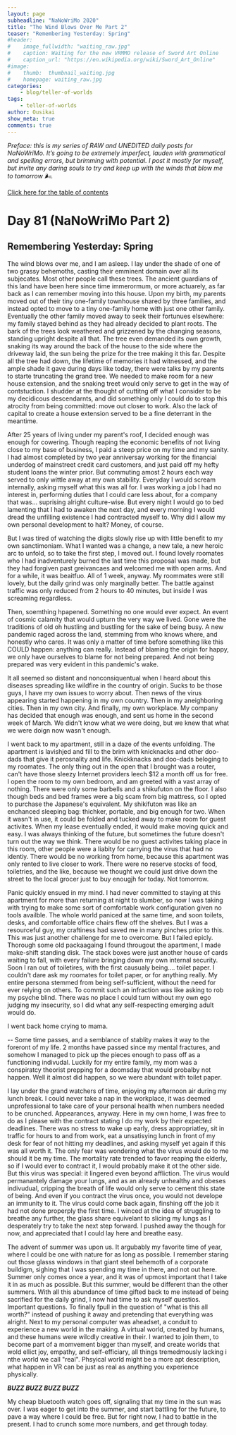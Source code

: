 ```yaml
---
layout: page
subheadline: "NaNoWriMo 2020"
title: "The Wind Blows Over Me Part 2"
teaser: "Remembering Yesterday: Spring"
#header:
#    image_fullwidth: "waiting_raw.jpg"
#    caption: Waiting for the new VRMMO release of Sword Art Online
#    caption_url: "https://en.wikipedia.org/wiki/Sword_Art_Online"
#image:
#    thumb:  thumbnail_waiting.jpg
#    homepage: waiting_raw.jpg
categories:
    - blog/teller-of-worlds
tags:
    - teller-of-worlds
author: Ousikai
show_meta: true
comments: true
---
```

*Preface: this is my series of RAW and UNEDITED daily posts for NaNoWriMo. It’s going to be extremely imperfect, lauden with grammatical and spelling errors, but brimming with potential. I post it mostly for myself, but invite any daring souls to try and keep up with the winds that blow me to tomorrow :wind_face:.*

[Click here for the table of contents]({{site.url}}{{site.baseurl}}/blog/teller-of-worlds/the-wind-blows-over-me-table-of-contents) <br/>

# Day 81 (NaNoWriMo Part 2)
## Remembering Yesterday: Spring

The wind blows over me, and I am asleep. I lay under the shade of one of two grassy behemoths, casting their emminent domain over all its subjecates. Most other people call these trees. The ancient guardians of this land have been here since time immerormum, or more actuarely, as far back as I can remember moving into this house. Upon my birth, my parents moved out of their tiny one-family townhouse shared by three families, and instead opted to move to a tiny one-family home with just one other family. Eventually the other family moved away to seek their fortunues elsewhere: my family stayed behind as they had already decided to plant roots. The bark of the trees look weathered and grizzened by the changing seasons, standing upright despite all that. The tree even demanded its own growth, snaking its way around the back of the house to the side where the driveway laid, the sun being the prize for the tree making it this far. Despite all the tree had down, the lifetime of memories it had witnessed, and the ample shade it gave during days like today, there were talks by my parents to starte truncating the grand tree. We needed to make room for a new house extension, and the snaking treet would only serve to get in the way of contstuction. I shudder at the thought of cuttitng off what I consider to be my decidicous descendarnts, and did something only I could do to stop this atrocity from being committed: move out closer to work. Also the lack of capital to create a house extension served to be a fine deterrant in the meantime.

After 25 years of living under my parent's roof, I decided enough was enough for cowering. Though reaping the economic benefits of not living close to my base of business, I paid a steep price on my time and my sanity. I had almost completed by two year anniversay working for the financial underdog of mainstreet credit card customers, and just paid off my hefty student loans the winter prior. But commuting amost 2 hours each way served to only wittle away at my own stability. Everyday I would scream internally, asking myself what this was all for. I was working a job I had no interest in, performing duties that I could care less about, for a company that was... suprising alright culture-wise. But every night I would go to bed lamenting that I had to awaken the next day, and every morning I would dread the unfilling existence I had contracted myself to. Why did I allow my own personal development to halt? Money, of course. 


But I was tired of watching the digits slowly rise up with little benefit to my own sanctimoniam. What I wanted was a change, a new tale, a new heroic arc to unfold, so to take the first step, I moved out. I found lovely roomates who I had inadventurely burned the last time this proposal was made, but they had forgiven past greivancaes and welcomed me with open arms. And for a while, it was beaitfuo. All of 1 week, anyway. My roommates were still lovely, but the daily grind was only marginally better. The battle against traffic was only reduced from 2 hours to 40 minutes, but inside I was screaming regardless.

Then, soemthing hpapened. Something no one would ever expect. An event of cosmic calamity that would upturn the very way we lived. Gone were the traditions of old oh hustling and bustling for the sake of being busy. A new pandemic raged across the land, stemming from who knows where, and honestly who cares. It was only a matter of time before something like this COULD happen: anything can really. Instead of blaming the origin for happy, we only have ourselves to blame for not being prepared. And not being prepared was very evident in this pandemic's wake. 

It all seemed so distant and nonconsiquentual when I heard about this diseases spreading like wildfire in the country of origin. Sucks to be those guys, I have my own issues to worry about. Then news of the virus appearing started happening in my own country. Then in my aneighboring cities. Then in my own city. And finally, my own workplace. My company has decided that enough was enough, and sent us home in the second week of March. We didn't know what we were doing, but we knew that what we were doign now wasn't enough. 

I went back to my apartment, still in a daze of the events unfolding. The apartment is lavishjed and fill to the brim with knicknacks and other doo-dads that give it perosnality and life. Knickknacks and doo-dads beloging to my roomates. The only thing out in the open that I brought was a router, can't have those sleezy Internet providers leech $12 a month off us for free. I open the room to my own bedroom, and am greeted with a vast array of nothing. There were only some barbells and a shikufuton on the floor. I also though beds and bed frames were a big scam from big mattress, so I opted to purchase the Japanese's equivalent. My shikifuton was like an enchanced sleeping bag: thichker, portable, and big enough for two. When it wasn't in use, it could be folded and tucked away to make room for guest activites. When my lease eventually ended, it would make moving quick and easy. I was always thinking of the future, but sometimes the future doesn't turn out the way we think. There would be no guest activites taking place in this room, other people were a liabity for carrying the virus that had no identiy. There would be no working from home, because this apartment was only rented to live closer to work. There were no reserve stocks of food, toiletries, and the like, because we thought we could just drive down the street to the local grocer just to buy enougjh for today. Not tomorrow. 

Panic quickly ensued in my mind. I had never committed to staying at this apartment for more than returning at night to slumber, so now I was taking with trying to make some sort of comfortable work configuration given no tools availble. The whole world paniced at the same time, and soon toilets, desks, and comfortable office chairs flew off the shelves. But I was a resourceful guy, my craftiness had saved me in many pinches prior to this. This was just another challenge for me to overcome. But I failed epicly. Thorough some old packaagaing I found througout the apartment, I made make-shift standing disk. The stack boxes were just another house of cards waiting to fall, with every failure bringing down my own internal security. Soon I ran out of toiletires, with the first causualy being.... toilet paper. I couldn't dare ask my roomates for toilet paper, or for anything really. My entire persona stemmed from being self-sufficient, without the need for ever relying on others. To commit such an infraction was like asking to rob my psyche blind. There was no place I could turn without my own ego judging my insecurity, so I did what any self-respecting emerging adult would do.

I went back home crying to mama.

--
Some time passes, and a semblance of stablity makes it way to the foreront of my life. 2 months have passed since my mental fractures, and somehow I managed to pick up the pieces enough to pass off as a functioning indivudal. Luckily for my entire family, my mom was a conspiratcy theorist prepping for a doomsday that would probalby not happen. Well it almost did happen, so we were abundant with toilet paper. 

I lay under the grand watchers of time, enjoying my afternoon air during my lunch break. I could never take a nap in the workplace, it was deemed unprofessional to take care of your personal health when numbers needed to be crunched. Appearances, anyway. Here in my own home, I was free to do as I please with the contract stating I do my work by their expected deadlines. There was no stress to wake up early, dress appropriatley, sit in traffic for hours to and from work, eat a unsatisying lunch in front of my desk for fear of not hitting my deadlines, and asking myself yet again if this was all worth it. The only fear was wondering what the virus would do to me should it be my time. The mortality rate trended to favor reaping the elderly, so if I would ever to contract it, I would probably make it ot the other side. But this virus was special: it lingered even beyond affliction. The virus would permanantely damage your lungs, and as an already unhealthy and obeses indivudual, cripping the breath of life would only serve to cement this state of being. And even if you contract the virus once, you would not develope an immunity to it. The virus could come back again, finshing off the job it had not done properply the first time. I winced at the idea of struggling to breathe any further, the glass share equivelant to slicing my lungs as I desperately try to take the next step forward. I pushed away the though for now, and appreciated that I could lay here and breathe easy. 

The advent of summer was upon us. It argubably my favorite time of year, where I could be one with nature for as long as possible. I remember staring out those glasss windows in that giant steel behemoth of a corporate buildigm, sighing that I was spending my time in there, and not out here. Summer only comes once a year, and it was of upmost important that I take it in as much as possible. But this summer, would be different than the other summers. With all this abundance of time gifted back to me instead of being sacrified for the daily grind, I now had time to ask myself questios. Important questions. To finally fpull in the question of "what is this all worth?" instead of pushing it away and pretending that everything was alright. Next to my personal computer was aheadset, a conduit to experience a new world in the making. A virtual world, created by humans, and these humans were wilcdly creative in their. I wanted to join them, to become part of a momvement bigger than myself, and create worlds that wold ellict joy, empathy, and self-efficiary, all things tremedmously lacking i nthe world we call "real". Phsyical world might be a more apt description, what happen in VR can be just as real as anything you experience physically. 

***BUZZ BUZZ BUZZ BUZZ***

My cheap bluetooth watch goes off, signaling that my time in the sun was over. I was eager to get into the summer, and start battling for the future, to pave a way where I could be free. But for right now, I had to battle in the present. I had to crunch some more numbers, and get through today. 